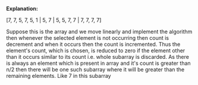 **Explanation:**

[7, 7, 5, 7, 5, 1 | 5, 7 | 5, 5, 7, 7 | 7, 7, 7, 7]

Suppose this is the array and we move linearly and implement the algorithm then whenever the selected element is not occurring then count is decrement and when it occurs then the count is incremented. Thus the element's count, which is chosen, is reduced to zero if the element other than it occurs similar to its count i.e. whole subarray is discarded. As there is always an element which is present in array and it's count is greater than n/2 then there will be one such subarray   where it will be greater than the remaining elements. Like 7 in this subarray